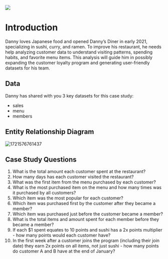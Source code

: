 ![](image/README/1721576795297.png)

# Introduction

Danny loves Japanese food and opened Danny’s Diner in early 2021, specializing in sushi, curry, and ramen. To improve his restaurant, he needs help analyzing customer data to understand visiting patterns, spending habits, and favorite menu items. This analysis will guide him in possibly expanding the customer loyalty program and generating user-friendly datasets for his team.

## Data

Danny has shared with you 3 key datasets for this case study:

* sales
* menu
* members

## Entity Relationship Diagram

![1721576761437](image/README/1721576761437.png)

## Case Study Questions

1. What is the total amount each customer spent at the restaurant?
2. How many days has each customer visited the restaurant?
3. What was the first item from the menu purchased by each customer?
4. What is the most purchased item on the menu and how many times was it purchased by all customers?
5. Which item was the most popular for each customer?
6. Which item was purchased first by the customer after they became a member?
7. Which item was purchased just before the customer became a member?
8. What is the total items and amount spent for each member before they became a member?
9. If each $1 spent equates to 10 points and sushi has a 2x points multiplier - how many points would each customer have?
10. In the first week after a customer joins the program (including their join date) they earn 2x points on all items, not just sushi - how many points do customer A and B have at the end of January?
